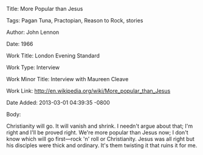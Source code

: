 Title:  More Popular than Jesus

Tags:   Pagan Tuna, Practopian, Reason to Rock, stories

Author: John Lennon

Date:   1966

Work Title: London Evening Standard

Work Type: Interview

Work Minor Title: Interview with Maureen Cleave

Work Link: http://en.wikipedia.org/wiki/More_popular_than_Jesus

Date Added: 2013-03-01 04:39:35 -0800

Body: 

Christianity will go. It will vanish and shrink. I needn't argue about that; I'm right and I'll be proved right. We're more popular than Jesus now; I don't know which will go first—rock 'n' roll or Christianity. Jesus was all right but his disciples were thick and ordinary. It's them twisting it that ruins it for me.

